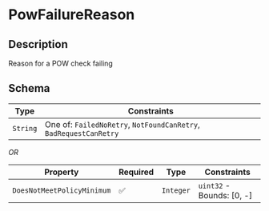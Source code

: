 # PowFailureReason

## Description
Reason for a POW check failing

## Schema

| Type | Constraints |
| --- | --- |
| `String` | One of: `FailedNoRetry`, `NotFoundCanRetry`, `BadRequestCanRetry` |

*OR*

| Property | Required | Type | Constraints |
| --- | --- | --- | --- |
| `DoesNotMeetPolicyMinimum` | ✅ | `Integer` | `uint32` - Bounds: [0, -] | 


